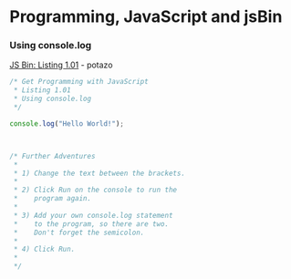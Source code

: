 # Programming, JavaScript and jsBin

### Using console.log
[JS Bin: Listing 1.01](http://jsbin.com/mujepu/edit?js,console) - potazo
```javascript
/* Get Programming with JavaScript
 * Listing 1.01
 * Using console.log
 */

console.log("Hello World!");



/* Further Adventures
 *
 * 1) Change the text between the brackets.
 *
 * 2) Click Run on the console to run the
 *    program again.
 *
 * 3) Add your own console.log statement
 *    to the program, so there are two.
 *    Don't forget the semicolon.
 *
 * 4) Click Run.
 *
 */
```
